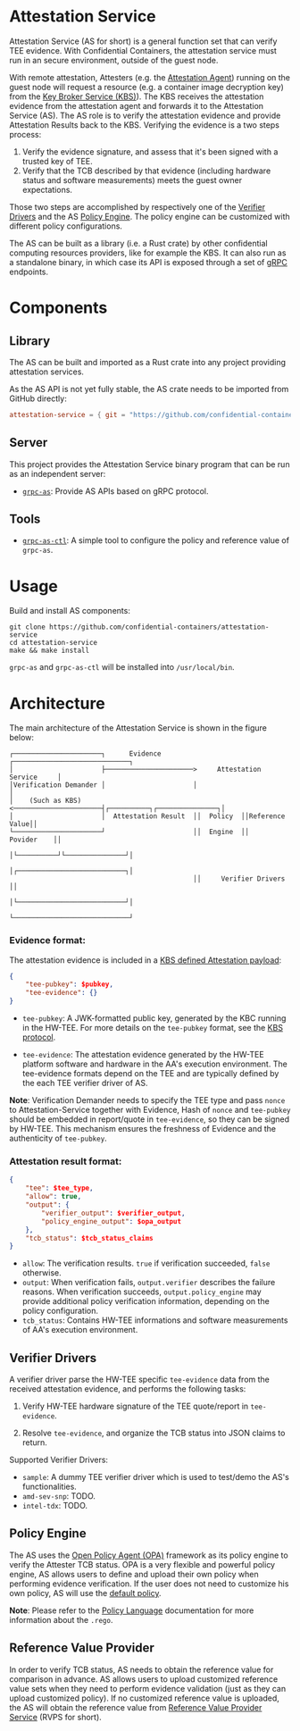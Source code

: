 # Attestation Service

Attestation Service (AS for short) is a general function set that can verify TEE evidence.
With Confidential Containers, the attestation service must run in an secure environment, outside of the guest node.

With remote attestation, Attesters (e.g. the [Attestation Agent](https://github.com/confidential-containers/attestation-agent)) running on the guest node will request a resource (e.g. a container image decryption key) from the [Key Broker Service (KBS)](https://github.com/confidential-containers/kbs)).
The KBS receives the attestation evidence from the attestation agent and forwards it to the Attestation Service (AS). The AS role is to verify the attestation evidence and provide Attestation Results back to the KBS. Verifying the evidence is a two steps process:

1. Verify the evidence signature, and assess that it's been signed with a trusted key of TEE.
2. Verify that the TCB described by that evidence (including hardware status and software measurements) meets the guest owner expectations.

Those two steps are accomplished by respectively one of the [Verifier Drivers](#verifier-drivers) and the AS [Policy Engine](#policy-engine). The policy engine can be customized with different policy configurations.

The AS can be built as a library (i.e. a Rust crate) by other confidential computing resources providers, like for example the KBS.
It can also run as a standalone binary, in which case its API is exposed through a set of [gRPC](https://grpc.io/) endpoints.

# Components

## Library

The AS can be built and imported as a Rust crate into any project providing attestation services.

As the AS API is not yet fully stable, the AS crate needs to be imported from GitHub directly:

```toml
attestation-service = { git = "https://github.com/confidential-containers/attestation-service" branch = "main" }
```

## Server

This project provides the Attestation Service binary program that can be run as an independent server:

- [`grpc-as`](bin/grpc-as/): Provide AS APIs based on gRPC protocol.

## Tools

- [`grpc-as-ctl`](bin/tools/as-ctl/): A simple tool to configure the policy and reference value of `grpc-as`.

# Usage

Build and install AS components:

```shell
git clone https://github.com/confidential-containers/attestation-service
cd attestation-service
make && make install
```

`grpc-as` and `grpc-as-ctl` will be installed into `/usr/local/bin`.

# Architecture

The main architecture of the Attestation Service is shown in the figure below:
```
┌──────────────────────┐      Evidence        ┌─────────────────────────────┐
│                      ├──────────────────────>     Attestation Service     │
│Verification Demander │                      │                             │
│    (Such as KBS)     <──────────────────────┤┌──────────┐┌───────────────┐│
│                      │  Attestation Result  ││  Policy  ││Reference Value││
└──────────────────────┘                      ││  Engine  ││    Povider    ││
                                              │└──────────┘└───────────────┘│
                                              │┌───────────────────────────┐│
                                              ││     Verifier Drivers      ││
                                              │└───────────────────────────┘│
                                              └─────────────────────────────┘
```

### Evidence format:

The attestation evidence is included in a [KBS defined Attestation payload](https://github.com/confidential-containers/kbs/blob/main/docs/kbs_attestation_protocol.md#attestation):

```json
{
    "tee-pubkey": $pubkey,
    "tee-evidence": {}
}
```

- `tee-pubkey`: A JWK-formatted public key, generated by the KBC running in the HW-TEE.
For more details on the `tee-pubkey` format, see the [KBS protocol](https://github.com/confidential-containers/kbs/blob/main/docs/kbs_attestation_protocol.md#key-format).

- `tee-evidence`: The attestation evidence generated by the HW-TEE platform software and hardware in the AA's execution environment.
The tee-evidence formats depend on the TEE and are typically defined by the each TEE verifier driver of AS.

**Note**: Verification Demander needs to specify the TEE type and pass `nonce` to Attestation-Service together with Evidence,
Hash of `nonce` and `tee-pubkey` should be embedded in report/quote in `tee-evidence`, so they can be signed by HW-TEE.
This mechanism ensures the freshness of Evidence and the authenticity of `tee-pubkey`.

### Attestation result format:

```json
{
    "tee": $tee_type,
    "allow": true,
    "output": {
        "verifier_output": $verifier_output,
        "policy_engine_output": $opa_output
    },
    "tcb_status": $tcb_status_claims
}
```

* `allow`: The verification results. `true` if verification succeeded, `false` otherwise.
* `output`: When verification fails, `output.verifier` describes the failure reasons. When verification succeeds, `output.policy_engine` may provide additional policy verification information, depending on the policy configuration.
* `tcb_status`: Contains HW-TEE informations and software measurements of AA's execution environment.

## Verifier Drivers

A verifier driver parse the HW-TEE specific `tee-evidence` data from the received attestation evidence, and performs the following tasks:

1. Verify HW-TEE hardware signature of the TEE quote/report in `tee-evidence`.

2. Resolve `tee-evidence`, and organize the TCB status into JSON claims to return.

Supported Verifier Drivers:

- `sample`: A dummy TEE verifier driver which is used to test/demo the AS's functionalities.
- `amd-sev-snp`: TODO.
- `intel-tdx`: TODO.

## Policy Engine

The AS uses the [Open Policy Agent (OPA)](https://www.openpolicyagent.org/docs/latest/) framework as its policy engine to verify the Attester TCB status.
OPA is a very flexible and powerful policy engine, AS allows users to define and upload their own policy when performing evidence verification.
If the user does not need to customize his own policy, AS will use the [default policy](default_policy.rego).

**Note**: Please refer to the [Policy Language](https://www.openpolicyagent.org/docs/latest/policy-language/) documentation for more information about the `.rego`.

## Reference Value Provider

In order to verify TCB status, AS needs to obtain the reference value for comparison in advance.
AS allows users to upload customized reference value sets when they need to perform evidence validation (just as they can upload customized policy).
If no customized reference value is uploaded, the AS will obtain the reference value from [Reference Value Provider Service](rvps/README.md) (RVPS for short).